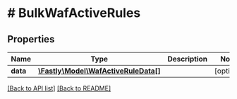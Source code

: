 # # BulkWafActiveRules

## Properties

Name | Type | Description | Notes
------------ | ------------- | ------------- | -------------
**data** | [**\Fastly\Model\WafActiveRuleData[]**](WafActiveRuleData.md) |  | [optional] 


[[Back to API list]](../../README.md#endpoints) [[Back to README]](../../README.md)
